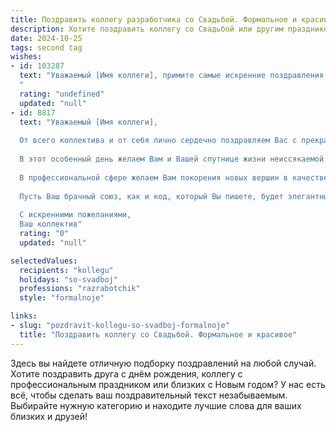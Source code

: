 ```yaml
---
title: Поздравить коллегу разработчика со Свадьбой. Формальное и красивое
description: Хотите поздравить коллегу со Свадьбой или другим праздником? Наш ИИ создаст незабываемое поздравление, а вы обязательно выделитесь среди других.  
date: 2024-10-25
tags: second tag
wishes:
- id: 103287
  text: "Уважаемый [Имя коллеги], примите самые искренние поздравления с прекрасным событием – вашей свадьбой! Желаю вам и вашей супруге [Имя супруги] крепкой любви, семейного благополучия, взаимопонимания и долгих лет счастливой совместной жизни. Пусть ваш союз будет таким же надежным и продуктивным, как лучшие программные решения, над которыми мы трудимся вместе.  Счастья вам!
  "
  rating: "undefined"
  updated: "null"
- id: 8817
  text: "Уважаемый [Имя коллеги],
  
  От всего коллектива и от себя лично сердечно поздравляем Вас с прекрасным торжеством – Вашей свадьбой!
  
  В этот особенный день желаем Вам и Вашей спутнице жизни неиссякаемой любви, взаимопонимания и безграничного счастья. Пусть Ваша семья станет крепким фундаментом, на котором Вы построите успешное и гармоничное будущее.
  
  В профессиональной сфере желаем Вам покорения новых вершин в качестве талантливого разработчика. Ваша преданность делу, неиссякаемый энтузиазм и выдающиеся способности служат вдохновением для нас всех.
  
  Пусть Ваш брачный союз, как и код, который Вы пишете, будет элегантным, эффективным и оптимизированным для совместного успеха. Желаем Вам долгих лет совместного счастья и процветания!
  
  С искренними пожеланиями,
  Ваш коллектив"
  rating: "0"
  updated: "null"

selectedValues:
  recipients: "kollegu"
  holidays: "so-svadboj"
  professions: "razrabotchik"
  style: "formalnoje"

links:
- slug: "pozdravit-kollegu-so-svadboj-formalnoje"
  title: "Поздравить коллегу со Свадьбой. Формальное и красивое"
---
```


Здесь вы найдете отличную подборку поздравлений на любой случай. 
Хотите поздравить друга с днём рождения, коллегу с профессиональным праздником или близких с Новым годом? У нас есть всё, чтобы сделать ваш поздравительный текст незабываемым. Выбирайте нужную категорию и находите лучшие слова для ваших близких и друзей!
